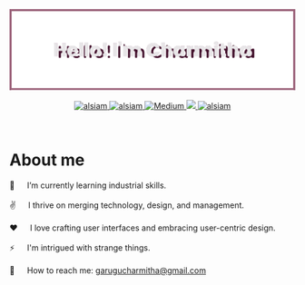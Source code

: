 

![Header](./github.gif)

<p align="center">
 
 <a href="" target="blank">
  <img src="https://img.shields.io/badge/Website-DC143C?style=for-the-badge&logo=medium&logoColor=white" alt="alsiam" />
 </a>
 <a href="https://www.linkedin.com/in/charmitha-garugu-7a441a215/" target="_blank">
  <img src="https://img.shields.io/badge/LinkedIn-0077B5?style=for-the-badge&logo=linkedin&logoColor=white" alt="alsiam"/>
 </a>
  <a href="" target="_blank">
  <img src="https://img.shields.io/badge/Medium-12100E?style=for-the-badge&logo=medium&logoColor=white" alt="Medium" />
</a>
<a href="" target="_blank">
  <img src="https://img.shields.io/badge/Twitter-1DA1F2?style=for-the-badge&logo=twitter&logoColor=white" />
 </a> 
 <a href="https://www.instagram.com/chaarmiitha/" target="_blank">
  <img src="https://img.shields.io/badge/Instagram-fe4164?style=for-the-badge&logo=instagram&logoColor=white" alt="alsiam" />
 </a>  
 
</p>
<br />

<!-- About Section -->
 # About me
 
<p>

 🌱 &emsp; I’m currently learning industrial skills. <br/><br/>
 ✌️ &emsp; I thrive on merging technology, design, and management. <br/><br/>
 ❤️ &emsp; I love crafting user interfaces and embracing user-centric design.<br/><br/>
 ⚡ &emsp; I'm intrigued with strange things.<br/><br/>
 📧 &emsp; How to reach me: garugucharmitha@gmail.com<br/><br/> 
 
</p>

<br/>
<br/>
<br/>


